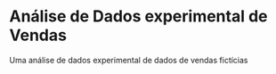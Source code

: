 # Análise de Dados experimental de Vendas
Uma análise de dados experimental de dados de vendas fictícias

